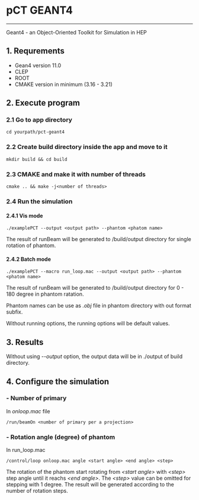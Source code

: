 # pCT GEANT4

---

Geant4 - an Object-Oriented Toolkit for Simulation in HEP

## 1. Requrements

- Gean4 version 11.0
- CLEP
- ROOT
- CMAKE version in minimum (3.16 - 3.21)

## 2. Execute program

### 2.1 Go to app directory

```text
cd yourpath/pct-geant4
```

### 2.2 Create build directory inside the app and move to it

```text
mkdir build && cd build
```

### 2.3 CMAKE and make it with number of threads

```text
cmake .. && make -j<number of threads>
```

### 2.4 Run the simulation

#### 2.4.1 Vis mode

```text
./examplePCT --output <output path> --phantom <phatom name>
```

The result of runBeam will be generated to /build/output directory for single rotation of phantom.

#### 2.4.2 Batch mode

```text
./examplePCT --macro run_loop.mac --output <output path> --phantom <phatom name>
```

The result of runBeam will be generated to /build/output directory for 0 - 180 degree in phantom ratation.

Phantom names can be use as *.obj* file in phantom directory with out format subfix.

Without running options, the running options will be default values.

## 3. Results

Without using *--output* option, the output data will be in ./output of build directory.

## 4. Configure the simulation

### - Number of primary
  
In *onloop.mac* file

```text
/run/beamOn <number of primary per a projection>
```

### - Rotation angle (degree) of phantom

In run_loop.mac

```text
/control/loop onloop.mac angle <start angle> <end angle> <step> 
```

The rotation of the phantom start rotating from *\<start angle\>* with *\<step\>* step angle until it reachs *\<end angle\>*. The *\<step\>* value can be omitted for stepping with 1 degree. The result will be generated according to the number of rotation steps.

